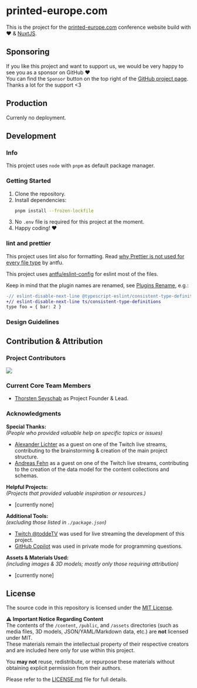 # printed-europe.com

This is the project for the [printed-europe.com](https://printed-europe.com) conference website build with ❤️ &
[NuxtJS](https://github.com/nuxt/nuxt).

## Sponsoring

If you like this project and want to support us, we would be very happy to see you as a sponsor on GitHub ❤️<br>
You can find the `Sponsor` button on the top right of the
[GitHub project page](https://github.com/toddeTV/printed-europe.com).<br>
Thanks a lot for the support <3

## Production

Currenly no deployment.

<!-- TODO -->

## Development

### Info

This project uses `node` with `pnpm` as default package manager.

### Getting Started

1. Clone the repository.
2. Install dependencies:
   ```sh
   pnpm install --frozen-lockfile
   ```
3. No `.env` file is required for this project at the moment.
4. Happy coding! ❤️

### lint and prettier

This project uses lint also for formatting. Read
[why Prettier is not used for every file type](https://antfu.me/posts/why-not-prettier) by antfu.

This project uses [antfu/eslint-config](https://github.com/antfu/eslint-config) for eslint most of the files.

Keep in mind that the plugin names are renamed, see
[Plugins Rename](https://github.com/antfu/eslint-config?tab=readme-ov-file#plugins-renaming), e.g.:

```diff
-// eslint-disable-next-line @typescript-eslint/consistent-type-definitions
+// eslint-disable-next-line ts/consistent-type-definitions
type foo = { bar: 2 }
```

### Design Guidelines

<!-- TODO -->

## Contribution & Attribution

### Project Contributors

<a href="https://github.com/toddeTV/printed-europe.com/graphs/contributors">
<img src="https://contrib.rocks/image?repo=toddeTV/printed-europe.com" />
</a>

### Current Core Team Members

- [Thorsten Seyschab](https://todde.tv) as Project Founder & Lead.

### Acknowledgments

**Special Thanks:**<br>
_(People who provided valuable help on specific topics or issues)_

- [Alexander Lichter](https://github.com/TheAlexLichter) as a guest on one of the Twitch live streams,
  contributing to the brainstorming & creation of the main project structure.
- [Andreas Fehn](https://github.com/fehnomenal) as a guest on one of the Twitch live streams, contributing
  to the creation of the data model for the content collections and schemas.

**Helpful Projects:**<br>
_(Projects that provided valuable inspiration or resources.)_

- \[currently none\]

**Additional Tools:**<br>
_(excluding those listed in `./package.json`)_

- [Twitch @toddeTV](https://twitch.tv/toddeTV) was used for live streaming the development of this project.
- [GitHub Copilot](https://github.com/features/copilot) was used in private mode for programming questions.

**Assets & Materials Used:**<br>
_(including images & 3D models; mostly only those requiring attribution)_

- \[currently none\]

## License

The source code in this repository is licensed under the [MIT License](./LICENSE.md).

⚠️ **Important Notice Regarding Content**<br>
The contents of the `/content`, `/public`, and `/assets` directories (such as media files, 3D models,
JSON/YAML/Markdown data, etc.) are **not** licensed under MIT.<br>
These materials remain the intellectual property of their respective creators and are included here
only for use within this project.

You **may not** reuse, redistribute, or repurpose these materials without obtaining explicit permission
from their authors.

Please refer to the [LICENSE.md](./LICENSE.md) file for full details.
